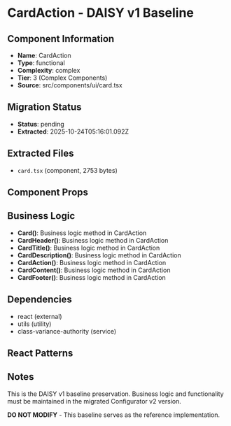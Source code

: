 # CardAction - DAISY v1 Baseline

## Component Information

- **Name**: CardAction
- **Type**: functional
- **Complexity**: complex
- **Tier**: 3 (Complex Components)
- **Source**: src/components/ui/card.tsx

## Migration Status

- **Status**: pending
- **Extracted**: 2025-10-24T05:16:01.092Z

## Extracted Files

- `card.tsx` (component, 2753 bytes)

## Component Props



## Business Logic

- **Card()**: Business logic method in CardAction
- **CardHeader()**: Business logic method in CardAction
- **CardTitle()**: Business logic method in CardAction
- **CardDescription()**: Business logic method in CardAction
- **CardAction()**: Business logic method in CardAction
- **CardContent()**: Business logic method in CardAction
- **CardFooter()**: Business logic method in CardAction

## Dependencies

- react (external)
- utils (utility)
- class-variance-authority (service)

## React Patterns



## Notes

This is the DAISY v1 baseline preservation. Business logic and functionality
must be maintained in the migrated Configurator v2 version.

**DO NOT MODIFY** - This baseline serves as the reference implementation.
